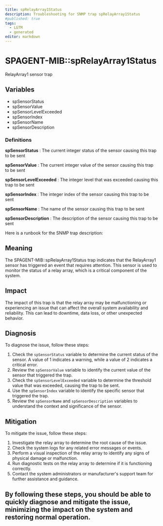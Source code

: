```yaml
---
title: spRelayArray1Status
description: Troubleshooting for SNMP trap spRelayArray1Status
#published: true
tags:
  - LGTM
  - generated
editor: markdown
---
```


# SPAGENT-MIB::spRelayArray1Status 

RelayArray1 sensor trap 


## Variables


  - spSensorStatus
  - spSensorValue
  - spSensorLevelExceeded
  - spSensorIndex
  - spSensorName
  - spSensorDescription 

### Definitions 


**spSensorStatus** 
: The current integer status of the sensor causing this trap to be sent 

**spSensorValue** 
: The current integer value of the sensor causing this trap to be sent 

**spSensorLevelExceeded** 
: The integer level that was exceeded causing this trap to be sent 

**spSensorIndex** 
: The integer index of the sensor causing this trap to be sent 

**spSensorName** 
: The name of the sensor causing this trap to be sent 

**spSensorDescription** 
: The description of the sensor causing this trap to be sent 


Here is a runbook for the SNMP trap description:

## Meaning

The SPAGENT-MIB::spRelayArray1Status trap indicates that the RelayArray1 sensor has triggered an event that requires attention. This sensor is used to monitor the status of a relay array, which is a critical component of the system.

## Impact

The impact of this trap is that the relay array may be malfunctioning or experiencing an issue that can affect the overall system availability and reliability. This can lead to downtime, data loss, or other unexpected behavior.

## Diagnosis

To diagnose the issue, follow these steps:

1. Check the `spSensorStatus` variable to determine the current status of the sensor. A value of 1 indicates a warning, while a value of 2 indicates a critical error.
2. Review the `spSensorValue` variable to identify the current value of the sensor that triggered the trap.
3. Check the `spSensorLevelExceeded` variable to determine the threshold value that was exceeded, causing the trap to be sent.
4. Use the `spSensorIndex` variable to identify the specific sensor that triggered the trap.
5. Review the `spSensorName` and `spSensorDescription` variables to understand the context and significance of the sensor.

## Mitigation

To mitigate the issue, follow these steps:

1. Investigate the relay array to determine the root cause of the issue.
2. Check the system logs for any related error messages or events.
3. Perform a visual inspection of the relay array to identify any signs of physical damage or malfunction.
4. Run diagnostic tests on the relay array to determine if it is functioning correctly.
5. Contact the system administrators or manufacturer's support team for further assistance and guidance.

By following these steps, you should be able to quickly diagnose and mitigate the issue, minimizing the impact on the system and restoring normal operation.
---




